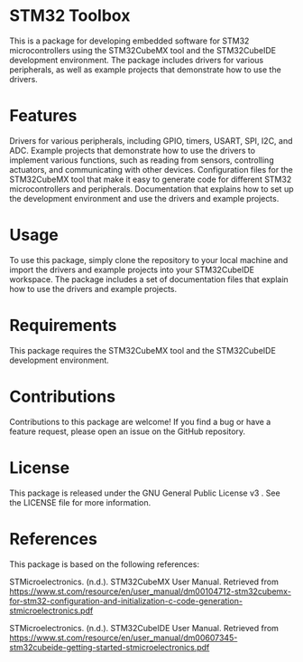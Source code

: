 # STM32 Toolbox

This is a package for developing embedded software for STM32 microcontrollers using the STM32CubeMX tool and the STM32CubeIDE development environment. The package includes drivers for various peripherals, as well as example projects that demonstrate how to use the drivers.

# Features
Drivers for various peripherals, including GPIO, timers, USART, SPI, I2C, and ADC.
Example projects that demonstrate how to use the drivers to implement various functions, such as reading from sensors, controlling actuators, and communicating with other devices.
Configuration files for the STM32CubeMX tool that make it easy to generate code for different STM32 microcontrollers and peripherals.
Documentation that explains how to set up the development environment and use the drivers and example projects.
# Usage
To use this package, simply clone the repository to your local machine and import the drivers and example projects into your STM32CubeIDE workspace. The package includes a set of documentation files that explain how to use the drivers and example projects.

# Requirements
This package requires the STM32CubeMX tool and the STM32CubeIDE development environment.

# Contributions
Contributions to this package are welcome! If you find a bug or have a feature request, please open an issue on the GitHub repository.

# License
This package is released under the GNU General Public License v3 . See the LICENSE file for more information.

# References
This package is based on the following references:

STMicroelectronics. (n.d.). STM32CubeMX User Manual. Retrieved from https://www.st.com/resource/en/user_manual/dm00104712-stm32cubemx-for-stm32-configuration-and-initialization-c-code-generation-stmicroelectronics.pdf

STMicroelectronics. (n.d.). STM32CubeIDE User Manual. Retrieved from https://www.st.com/resource/en/user_manual/dm00607345-stm32cubeide-getting-started-stmicroelectronics.pdf
